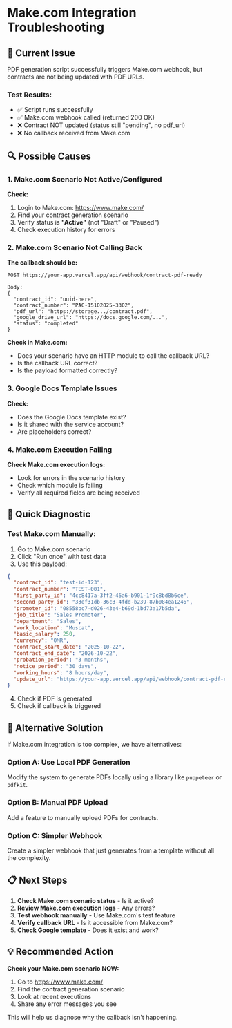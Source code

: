 # Make.com Integration Troubleshooting

## 🚨 Current Issue

PDF generation script successfully triggers Make.com webhook, but contracts are not being updated with PDF URLs.

### Test Results:
- ✅ Script runs successfully
- ✅ Make.com webhook called (returned 200 OK)
- ❌ Contract NOT updated (status still "pending", no pdf_url)
- ❌ No callback received from Make.com

## 🔍 Possible Causes

### 1. Make.com Scenario Not Active/Configured
**Check:**
1. Login to Make.com: https://www.make.com/
2. Find your contract generation scenario
3. Verify status is **"Active"** (not "Draft" or "Paused")
4. Check execution history for errors

### 2. Make.com Scenario Not Calling Back
**The callback should be:**
```
POST https://your-app.vercel.app/api/webhook/contract-pdf-ready

Body:
{
  "contract_id": "uuid-here",
  "contract_number": "PAC-15102025-3302",
  "pdf_url": "https://storage.../contract.pdf",
  "google_drive_url": "https://docs.google.com/...",
  "status": "completed"
}
```

**Check in Make.com:**
- Does your scenario have an HTTP module to call the callback URL?
- Is the callback URL correct?
- Is the payload formatted correctly?

### 3. Google Docs Template Issues
**Check:**
- Does the Google Docs template exist?
- Is it shared with the service account?
- Are placeholders correct?

### 4. Make.com Execution Failing
**Check Make.com execution logs:**
- Look for errors in the scenario history
- Check which module is failing
- Verify all required fields are being received

## 🔧 Quick Diagnostic

### Test Make.com Manually:

1. Go to Make.com scenario
2. Click "Run once" with test data
3. Use this payload:

```json
{
  "contract_id": "test-id-123",
  "contract_number": "TEST-001",
  "first_party_id": "4cc8417a-3ff2-46a6-b901-1f9c8bd8b6ce",
  "second_party_id": "33ef31db-36c3-4fdd-b239-87b084ea1246",
  "promoter_id": "08558bc7-d026-43e4-b69d-1bd73a17b5da",
  "job_title": "Sales Promoter",
  "department": "Sales",
  "work_location": "Muscat",
  "basic_salary": 250,
  "currency": "OMR",
  "contract_start_date": "2025-10-22",
  "contract_end_date": "2026-10-22",
  "probation_period": "3 months",
  "notice_period": "30 days",
  "working_hours": "8 hours/day",
  "update_url": "https://your-app.vercel.app/api/webhook/contract-pdf-ready"
}
```

4. Check if PDF is generated
5. Check if callback is triggered

## 🎯 Alternative Solution

If Make.com integration is too complex, we have alternatives:

### Option A: Use Local PDF Generation
Modify the system to generate PDFs locally using a library like `puppeteer` or `pdfkit`.

### Option B: Manual PDF Upload
Add a feature to manually upload PDFs for contracts.

### Option C: Simpler Webhook
Create a simpler webhook that just generates from a template without all the complexity.

## 📋 Next Steps

1. **Check Make.com scenario status** - Is it active?
2. **Review Make.com execution logs** - Any errors?
3. **Test webhook manually** - Use Make.com's test feature
4. **Verify callback URL** - Is it accessible from Make.com?
5. **Check Google template** - Does it exist and work?

## 💡 Recommended Action

**Check your Make.com scenario NOW:**
1. Go to https://www.make.com/
2. Find the contract generation scenario
3. Look at recent executions
4. Share any error messages you see

This will help us diagnose why the callback isn't happening.

